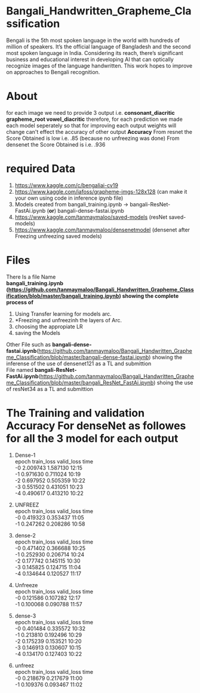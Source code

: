 # Bangali_Handwritten_Grapheme_Classification
Bengali is the 5th most spoken language in the world with hundreds of million of speakers. It’s the official language of Bangladesh and the second most spoken language in India. Considering its reach, there’s significant business and educational interest in developing AI that can optically recognize images of the language handwritten. This work hopes to improve on approaches to Bengali recognition.

# About
for each image we need to provide 3 output i.e. **consonant_diacritic grapheme_root vowel_diacritic** therefore, for each prediction we made each model seperately so that for improving each output weights will change can't effect the accuracy of other output
**Accuracy** 
From resnet the Score Obtained is low i.e. .85 (because no unfreezing was done)
From densenet the Score Obtained is i.e. .936


# required Data
1. https://www.kaggle.com/c/bengaliai-cv19
2. https://www.kaggle.com/iafoss/grapheme-imgs-128x128 (can make it your own using code in inference ipynb file)
3. Models created from bangali_training.ipynb -> bangali-ResNet-FastAi.ipynb (**or**) bangali-dense-fastai.ipynb  
  1. https://www.kaggle.com/tanmaymaloo/saved-models (resNet saved-models)
  2. https://www.kaggle.com/tanmaymaloo/densenetmodel (densenet after Freezing unfreezing saved models)


# Files
There Is a file Name  
**bangali_training.ipynb (https://github.com/tanmaymaloo/Bangali_Handwritten_Grapheme_Classification/blob/master/bangali_training.ipynb) showing the complete process of**  
1. Using Transfer learning for models arc.
2. *Freezing and unfreezinh the layers of Arc.
3. choosing the appropiate LR
4. saving the Models

Other File such as **bangali-dense-fastai.ipynb**(https://github.com/tanmaymaloo/Bangali_Handwritten_Grapheme_Classification/blob/master/bangali-dense-fastai.ipynb) showing the inferense of the use of densenet121 as a TL and submittion   
File named **bangali-ResNet-FastAi.ipynb**(https://github.com/tanmaymaloo/Bangali_Handwritten_Grapheme_Classification/blob/master/bangali_ResNet_FastAi.ipynb) shoing the use of resNet34 as a TL and submittion  

# The Training and validation Accuracy For denseNet as followes for all the 3 model for each output

1. Dense-1  
epoch	train_loss	valid_loss	time  
-0	2.009743	1.587130	12:15  
-1	0.971630	0.711024	10:19  
-2	0.697952	0.505359	10:22  
-3	0.551502	0.431051	10:23  
-4	0.490617	0.413210	10:22  

2. UNFREEZ  
epoch	train_loss	valid_loss	time  
-0	0.419323	0.353437	11:05  
-1	0.247262	0.208286	10:58  
 
3. dense-2  
epoch	train_loss	valid_loss	time  
-0	0.471402	0.366688	10:25  
-1	0.252930	0.206714	10:24  
-2	0.177742	0.145115	10:30  
-3	0.145825	0.124715	11:04  
-4	0.134644	0.120527	11:17  
  
4. Unfreeze  
epoch	train_loss	valid_loss	time  
-0	0.121586	0.107282	12:17  
-1	0.100068	0.090788	11:57  
  
5. dense-3  
epoch	train_loss	valid_loss	time  
-0	0.401484	0.335572	10:32  
-1	0.213810	0.192496	10:29  
-2	0.175239	0.153521	10:20  
-3	0.146913	0.130607	10:15  
-4	0.134170	0.127403	10:22  
  
6. unfreez  
epoch	train_loss	valid_loss	time  
-0	0.218679	0.217679	11:00  
-1	0.109376	0.093467	11:02  
  
